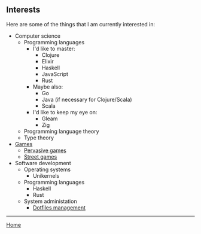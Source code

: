 ## Interests

Here are some of the things that I am currently interested in:

- Computer science
  - Programming languages
    - I'd like to master:
      - Clojure
      - Elixir
      - Haskell
      - JavaScript
      - Rust
    - Maybe also:
      - Go
      - Java (if necessary for Clojure/Scala)
      - Scala
    - I'd like to keep my eye on:
      - Gleam
      - Zig
  - Programming language theory
  - Type theory
- [Games](games.md)
  - [Pervasive games](pervasive-games.md)
  - [Street games](street-games.md)
- Software development
  - Operating systems
    - Unikernels
  - Programming languages
    - Haskell
    - Rust
  - System administation
    - [Dotfiles management](dotfiles.md)

---

[Home](/)
